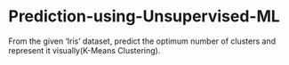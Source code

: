# Prediction-using-Unsupervised-ML
From the given ‘Iris’ dataset, predict the optimum number of clusters and represent it visually(K-Means Clustering).
